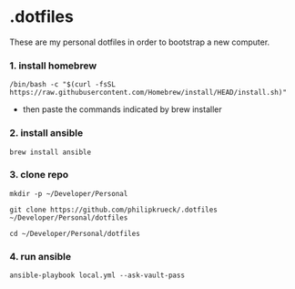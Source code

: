 # .dotfiles

These are my personal dotfiles in order to bootstrap a new computer.

### 1. install homebrew

```
/bin/bash -c "$(curl -fsSL https://raw.githubusercontent.com/Homebrew/install/HEAD/install.sh)"
```

- then paste the commands indicated by brew installer

### 2. install ansible

```
brew install ansible
```

### 3. clone repo

```
mkdir -p ~/Developer/Personal
```

```
git clone https://github.com/philipkrueck/.dotfiles ~/Developer/Personal/dotfiles
```

```
cd ~/Developer/Personal/dotfiles
```

### 4. run ansible

```
ansible-playbook local.yml --ask-vault-pass
```
